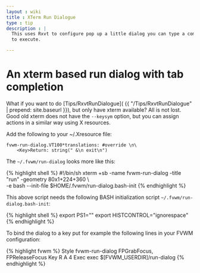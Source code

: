 ```yaml
---
layout : wiki
title : XTerm Run Dialogue
type : tip
description : |
  This uses Rxvt to configure pop up a little dialog you can type a command
  to execute.

---
```



# An xterm based run dialog with tab completion 

What if you want to do [Tips/RxvtRunDialogue](
{{ "/Tips/RxvtRunDialogue" | prepend: site.baseurl }}), but only have xterm
available?  All is not lost.  Good old xterm does not have the
``--keysym`` option, but you can assign actions in a similar way using X
resources.

Add the following to your ~/.Xresource file:

    fvwm-run-dialog.VT100*translations: #override \n\
        <Key>Return: string(" &\n exit\n")

The ``~/.fvwm/run-dialog`` looks more like this:

{% highlight shell %}
#!/bin/sh
xterm +sb -name fvwm-run-dialog -title "run" -geometry 80x1+224+360 \  
-e bash --init-file $HOME/.fvwm/run-dialog.bash-init
{% endhighlight %}

This above script needs the following BASH initialization script
``~/.fvwm/run-dialog.bash-init``:

{% highlight shell %}
export PS1=""
export HISTCONTROL="ignorespace"
{% endhighlight %}

To bind the dialog to a key put for example the following lines in your
FVWM configuration:

{% highlight fvwm %}
Style fvwm-run-dialog FPGrabFocus, FPReleaseFocus
Key R A 4 Exec exec $[FVWM_USERDIR]/run-dialog
{% endhighlight %}
